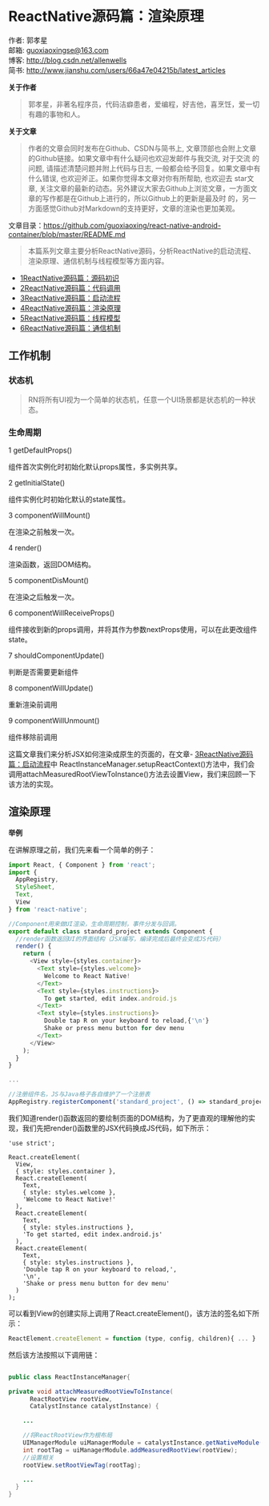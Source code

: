 # ReactNative源码篇：渲染原理

作者: 郭孝星  
邮箱: guoxiaoxingse@163.com  
博客: http://blog.csdn.net/allenwells   
简书: http://www.jianshu.com/users/66a47e04215b/latest_articles  

**关于作者**

>郭孝星，非著名程序员，代码洁癖患者，爱编程，好吉他，喜烹饪，爱一切有趣的事物和人。

**关于文章**

>作者的文章会同时发布在Github、CSDN与简书上, 文章顶部也会附上文章的Github链接。如果文章中有什么疑问也欢迎发邮件与我交流, 对于交流
的问题, 请描述清楚问题并附上代码与日志, 一般都会给予回复。如果文章中有什么错误, 也欢迎斧正。如果你觉得本文章对你有所帮助, 也欢迎去
star文章, 关注文章的最新的动态。另外建议大家去Github上浏览文章，一方面文章的写作都是在Github上进行的，所以Github上的更新是最及时
的，另一方面感觉Github对Markdown的支持更好，文章的渲染也更加美观。

文章目录：https://github.com/guoxiaoxing/react-native-android-container/blob/master/README.md

>本篇系列文章主要分析ReactNative源码，分析ReactNative的启动流程、渲染原理、通信机制与线程模型等方面内容。

- [1ReactNative源码篇：源码初识](https://github.com/guoxiaoxing/awesome-react-native/blob/master/doc/ReactNative源码篇/1ReactNative源码篇：源码初识.md)
- [2ReactNative源码篇：代码调用](https://github.com/guoxiaoxing/awesome-react-native/blob/master/doc/ReactNative源码篇/2ReactNative源码篇：代码调用.md)
- [3ReactNative源码篇：启动流程](https://github.com/guoxiaoxing/awesome-react-native/blob/master/doc/ReactNative源码篇/3ReactNative源码篇：启动流程.md)
- [4ReactNative源码篇：渲染原理](https://github.com/guoxiaoxing/awesome-react-native/blob/master/doc/ReactNative源码篇/4ReactNative源码篇：渲染原理.md)
- [5ReactNative源码篇：线程模型](https://github.com/guoxiaoxing/awesome-react-native/blob/master/doc/ReactNative源码篇/5ReactNative源码篇：线程模型.md)
- [6ReactNative源码篇：通信机制](https://github.com/guoxiaoxing/awesome-react-native/blob/master/doc/ReactNative源码篇/6ReactNative源码篇：通信机制.md)
                
## 工作机制

### 状态机

>RN将所有UI视为一个简单的状态机，任意一个UI场景都是状态机的一种状态。


### 生命周期

1 getDefaultProps()

组件首次实例化时初始化默认props属性，多实例共享。

2 getInitialState()

组件实例化时初始化默认的state属性。

3 componentWillMount()

在渲染之前触发一次。

4 render()

渲染函数，返回DOM结构。

5 componentDisMount()

在渲染之后触发一次。

6 componentWillReceiveProps()

组件接收到新的props调用，并将其作为参数nextProps使用，可以在此更改组件state。

7 shouldComponentUpdate()

判断是否需要更新组件

8 componentWillUpdate()

重新渲染前调用

9 componentWillUnmount()

组件移除前调用

																	
这篇文章我们来分析JSX如何渲染成原生的页面的，在文章- [3ReactNative源码篇：启动流程](https://github.com/guoxiaoxing/awesome-react-native/blob/master/doc/ReactNative源码篇/3ReactNative源码篇：启动流程.md)中
ReactInstanceManager.setupReactContext()方法中，我们会调用attachMeasuredRootViewToInstance()方法去设置View，我们来回顾一下该方法的实现。

## 渲染原理


**举例**

在讲解原理之前，我们先来看一个简单的例子：

```javascript
import React, { Component } from 'react';
import {
  AppRegistry,
  StyleSheet,
  Text,
  View
} from 'react-native';

//Component用来做UI渲染，生命周期控制，事件分发与回调。
export default class standard_project extends Component {
  //render函数返回UI的界面结构（JSX编写，编译完成后最终会变成JS代码）
  render() {
    return (
      <View style={styles.container}>
        <Text style={styles.welcome}>
          Welcome to React Native!
        </Text>
        <Text style={styles.instructions}>
          To get started, edit index.android.js
        </Text>
        <Text style={styles.instructions}> 
          Double tap R on your keyboard to reload,{'\n'}
          Shake or press menu button for dev menu
        </Text>
      </View>
    );
  }
}

...

//注册组件名，JS与Java格子各自维护了一个注册表
AppRegistry.registerComponent('standard_project', () => standard_project);
```

我们知道render()函数返回的要绘制页面的DOM结构，为了更直观的理解他的实现，我们先把render()函数里的JSX代码换成JS代码，如下所示：

```
'use strict';

React.createElement(
  View,
  { style: styles.container },
  React.createElement(
    Text,
    { style: styles.welcome },
    'Welcome to React Native!'
  ),
  React.createElement(
    Text,
    { style: styles.instructions },
    'To get started, edit index.android.js'
  ),
  React.createElement(
    Text,
    { style: styles.instructions },
    'Double tap R on your keyboard to reload,',
    '\n',
    'Shake or press menu button for dev menu'
  )
);
```

可以看到View的创建实际上调用了React.createElement()，该方法的签名如下所示：

```javascript
ReactElement.createElement = function (type, config, children){ ... }
```

然后该方法按照以下调用链：



```java

public class ReactInstanceManager{

private void attachMeasuredRootViewToInstance(
      ReactRootView rootView,
      CatalystInstance catalystInstance) {

	...

    //将ReactRootView作为根布局
    UIManagerModule uiManagerModule = catalystInstance.getNativeModule(UIManagerModule.class);
    int rootTag = uiManagerModule.addMeasuredRootView(rootView);
    //设置相关
    rootView.setRootViewTag(rootTag);

    ...
  }
}
```
